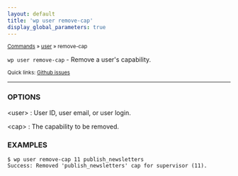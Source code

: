 ```yaml
---
layout: default
title: 'wp user remove-cap'
display_global_parameters: true
---
```


<small>[Commands](/commands/) &raquo; [user](/commands/user/) &raquo; remove-cap</small>

`wp user remove-cap` - Remove a user's capability.

<small>Quick links: <a href="https://github.com/wp-cli/wp-cli/issues?q=is%3Aopen+label%3Acommand%3Auser-remove-cap+sort%3Aupdated-desc">Github issues</a></small>

<hr />

### OPTIONS

&lt;user&gt;
: User ID, user email, or user login.

&lt;cap&gt;
: The capability to be removed.

### EXAMPLES

    $ wp user remove-cap 11 publish_newsletters
    Success: Removed 'publish_newsletters' cap for supervisor (11).



